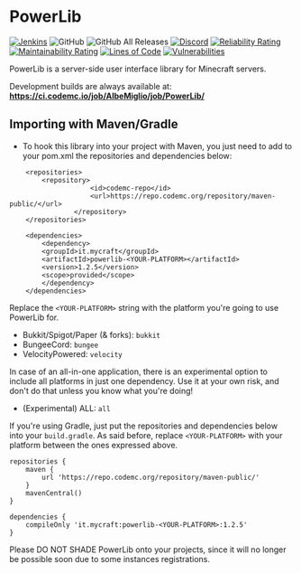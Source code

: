 # PowerLib
[![Jenkins](https://img.shields.io/jenkins/build?jobUrl=https%3A%2F%2Fci.codemc.io%2Fjob%2FAlbeMiglio%2Fjob%2FPowerLib%2F&color=bright-green)](https://ci.codemc.io/job/AlbeMiglio/job/PowerLib/)
![GitHub](https://img.shields.io/github/license/AlbeMiglio/PowerLib?color=bright-green&label=License)
![GitHub All Releases](https://img.shields.io/github/downloads/AlbeMiglio/PowerLib/total?color=brightgreen&label=Downloads)
[![Discord](https://img.shields.io/discord/618742870035398684?logo=Join%20on%20Discord&label=Discord)](https://discord.gg/UMhsCZk)
[![Reliability Rating](https://sonarcloud.io/api/project_badges/measure?project=AlbeMiglio_PowerLib&metric=reliability_rating)](https://sonarcloud.io/summary/new_code?id=AlbeMiglio_PowerLib)
[![Maintainability Rating](https://sonarcloud.io/api/project_badges/measure?project=AlbeMiglio_PowerLib&metric=sqale_rating)](https://sonarcloud.io/summary/new_code?id=AlbeMiglio_PowerLib)
[![Lines of Code](https://sonarcloud.io/api/project_badges/measure?project=AlbeMiglio_PowerLib&metric=ncloc)](https://sonarcloud.io/summary/new_code?id=AlbeMiglio_PowerLib)
[![Vulnerabilities](https://sonarcloud.io/api/project_badges/measure?project=AlbeMiglio_PowerLib&metric=vulnerabilities)](https://sonarcloud.io/summary/new_code?id=AlbeMiglio_PowerLib)

PowerLib is a server-side user interface library for Minecraft servers.

Development builds are always available at: **https://ci.codemc.io/job/AlbeMiglio/job/PowerLib/**
## Importing with Maven/Gradle
- To hook this library into your project with Maven, you just need to add to your pom.xml the repositories and dependencies below:
```
	<repositories>
		<repository>
                    <id>codemc-repo</id>
                    <url>https://repo.codemc.org/repository/maven-public/</url>
                </repository>
	</repositories>

	<dependencies>
	    <dependency>
  		<groupId>it.mycraft</groupId>
  		<artifactId>powerlib-<YOUR-PLATFORM></artifactId>
  		<version>1.2.5</version>
		<scope>provided</scope>
	    </dependency>
	</dependencies>
```
Replace the `<YOUR-PLATFORM>` string with the platform you're going to use PowerLib for.

- Bukkit/Spigot/Paper (& forks): `bukkit`
- BungeeCord: `bungee`
- VelocityPowered: `velocity`

In case of an all-in-one application, there is an experimental option
to include all platforms in just one dependency. Use it at your own
risk, and don't do that unless you know what you're doing!
- (Experimental) ALL: `all`

If you're using Gradle, just put the repositories and dependencies below into your `build.gradle`. As said before, replace `<YOUR-PLATFORM>` with
your platform between the ones expressed above.

```
repositories {
    maven {
        url 'https://repo.codemc.org/repository/maven-public/'
    }
    mavenCentral()
}

dependencies {
    compileOnly 'it.mycraft:powerlib-<YOUR-PLATFORM>:1.2.5'
}
```

Please DO NOT SHADE PowerLib onto your projects, since it will no longer
be possible soon due to some instances registrations.
